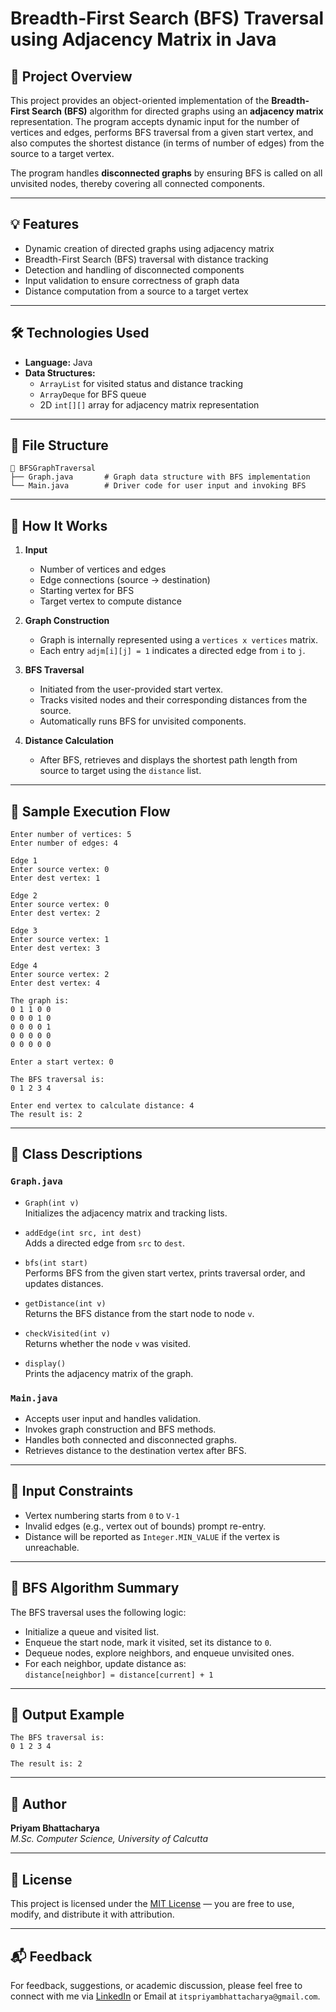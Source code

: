 # Breadth-First Search (BFS) Traversal using Adjacency Matrix in Java

## 📌 Project Overview

This project provides an object-oriented implementation of the **Breadth-First Search (BFS)** algorithm for directed graphs using an **adjacency matrix** representation. The program accepts dynamic input for the number of vertices and edges, performs BFS traversal from a given start vertex, and also computes the shortest distance (in terms of number of edges) from the source to a target vertex.

The program handles **disconnected graphs** by ensuring BFS is called on all unvisited nodes, thereby covering all connected components.

---

## 💡 Features

- Dynamic creation of directed graphs using adjacency matrix
- Breadth-First Search (BFS) traversal with distance tracking
- Detection and handling of disconnected components
- Input validation to ensure correctness of graph data
- Distance computation from a source to a target vertex

---

## 🛠️ Technologies Used

- **Language:** Java
- **Data Structures:**
  - `ArrayList` for visited status and distance tracking
  - `ArrayDeque` for BFS queue
  - 2D `int[][]` array for adjacency matrix representation

---

## 📂 File Structure

```
📁 BFSGraphTraversal
├── Graph.java       # Graph data structure with BFS implementation
└── Main.java        # Driver code for user input and invoking BFS
```

---

## 🔎 How It Works

1. **Input**

   - Number of vertices and edges
   - Edge connections (source → destination)
   - Starting vertex for BFS
   - Target vertex to compute distance

2. **Graph Construction**

   - Graph is internally represented using a `vertices x vertices` matrix.
   - Each entry `adjm[i][j] = 1` indicates a directed edge from `i` to `j`.

3. **BFS Traversal**

   - Initiated from the user-provided start vertex.
   - Tracks visited nodes and their corresponding distances from the source.
   - Automatically runs BFS for unvisited components.

4. **Distance Calculation**
   - After BFS, retrieves and displays the shortest path length from source to target using the `distance` list.

---

## 📌 Sample Execution Flow

```text
Enter number of vertices: 5
Enter number of edges: 4

Edge 1
Enter source vertex: 0
Enter dest vertex: 1

Edge 2
Enter source vertex: 0
Enter dest vertex: 2

Edge 3
Enter source vertex: 1
Enter dest vertex: 3

Edge 4
Enter source vertex: 2
Enter dest vertex: 4

The graph is:
0 1 1 0 0
0 0 0 1 0
0 0 0 0 1
0 0 0 0 0
0 0 0 0 0

Enter a start vertex: 0

The BFS traversal is:
0 1 2 3 4

Enter end vertex to calculate distance: 4
The result is: 2
```

---

## 📘 Class Descriptions

### `Graph.java`

- `Graph(int v)`  
  Initializes the adjacency matrix and tracking lists.

- `addEdge(int src, int dest)`  
  Adds a directed edge from `src` to `dest`.

- `bfs(int start)`  
  Performs BFS from the given start vertex, prints traversal order, and updates distances.

- `getDistance(int v)`  
  Returns the BFS distance from the start node to node `v`.

- `checkVisited(int v)`  
  Returns whether the node `v` was visited.

- `display()`  
  Prints the adjacency matrix of the graph.

### `Main.java`

- Accepts user input and handles validation.
- Invokes graph construction and BFS methods.
- Handles both connected and disconnected graphs.
- Retrieves distance to the destination vertex after BFS.

---

## 🧪 Input Constraints

- Vertex numbering starts from `0` to `V-1`
- Invalid edges (e.g., vertex out of bounds) prompt re-entry.
- Distance will be reported as `Integer.MIN_VALUE` if the vertex is unreachable.

---

## 🧠 BFS Algorithm Summary

The BFS traversal uses the following logic:

- Initialize a queue and visited list.
- Enqueue the start node, mark it visited, set its distance to `0`.
- Dequeue nodes, explore neighbors, and enqueue unvisited ones.
- For each neighbor, update distance as:  
  `distance[neighbor] = distance[current] + 1`

---

## 🧾 Output Example

```text
The BFS traversal is:
0 1 2 3 4

The result is: 2
```

---

## 📝 Author

**Priyam Bhattacharya**  
_M.Sc. Computer Science, University of Calcutta_

---

## 📄 License

This project is licensed under the [MIT License](https://opensource.org/licenses/MIT) — you are free to use, modify, and distribute it with attribution.

---

## 📬 Feedback

For feedback, suggestions, or academic discussion, please feel free to connect with me via [LinkedIn](https://www.linkedin.com/in/itspriyambhattacharya) or Email at `itspriyambhattacharya@gmail.com`.
